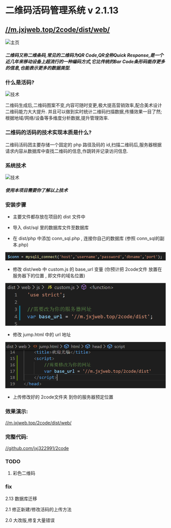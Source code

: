 <!--
 * @Description: 
 * @Author: jinxiaojian
 * @Email: jinxiaojian@youxin.com
 * @Date: 2019-01-25 13:29:43
 * @LastEditTime : 2020-01-13 18:44:39
 * @LastEditors  : 靳肖健
 -->
# 二维码活码管理系统 v 2.1.13
## [//m.jxjweb.top/2code/dist/web/](//m.jxjweb.top/2code/dist/web/)

![主页](info/3.png)

##### 二维码又称二维条码,常见的二维码为QR Code,QR全称Quick Response,是一个近几年来移动设备上超流行的一种编码方式,它比传统的Bar Code条形码能存更多的信息,也能表示更多的数据类型.

### 什么是活码?

![技术](info/2.png)

二维码生成后,二维码图案不变,内容可随时变更,极大提高营销效率,配合美术设计二维码能力大大提升.
并且可以做到实时统计二维码扫描数据,传播效果一目了然;根据地域/网络/设备等多维度分析数据,提升管理效率.

### 二维码的活码的技术实现本质是什么?

二维码活码团主要存储一个固定的 php 路径及码的 id,扫描二维码后,服务器根据请求内容从数据库中查找二维码的信息,作跳转并记录访问信息.

### 系统技术

![技术](info/1.png)
##### 使用本项目需要你了解以上技术

### 安装步骤

- 主要文件都存放在项目的 dist 文件中

- 导入 dist/sql 里的数据库文件至数据库

- 在 dist/php 中添加 conn_sql.php , 连接你自己的数据库 (参照 conn_sql的副本.php)

![1](info/sql.png)

- 修改 dist/web 中 custom.js 的 base_url 变量 (你预计把 2code文件 放置在服务器下的位置 , 即文件的域名位置)

![2](info/custom.png)

- 修改 jump.html 中的 url 地址

![3](info/jump.png)



- 上传修改好的 2code文件夹 到你的服务器预定位置

### 效果演示:

[//m.jxjweb.top/2code/dist/web/](//m.jxjweb.top/2code/dist/web/)


### 完整代码:

[//github.com/jxj322991/2code](//github.com/jxj322991/2code)

### TODO

1. 彩色二维码

### fix

2.13 数据库迁移

2.1 修正新建/修改活码的上传方法

2.0 大改版,修复大量错误

